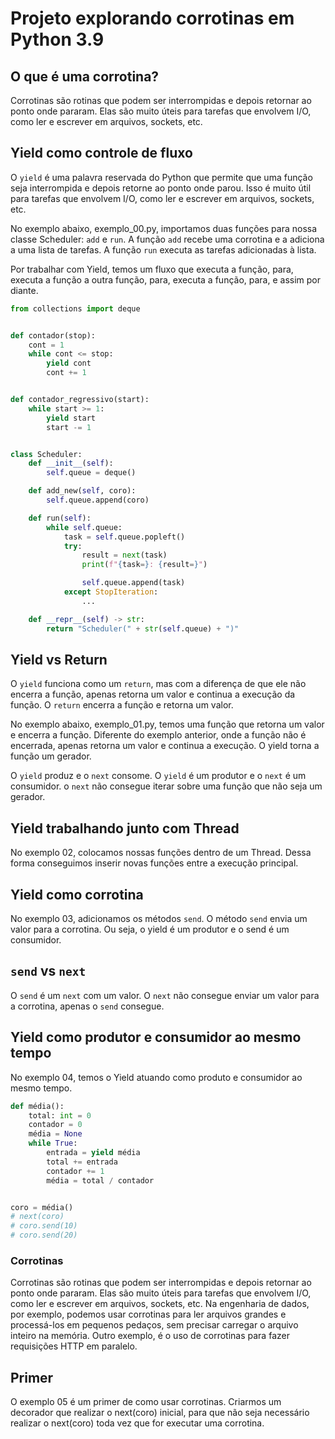 # Projeto explorando corrotinas em Python 3.9

## O que é uma corrotina?

Corrotinas são rotinas que podem ser interrompidas e depois retornar ao ponto onde pararam. Elas são muito úteis para tarefas que envolvem I/O, como ler e escrever em arquivos, sockets, etc.

## Yield como controle de fluxo

O `yield` é uma palavra reservada do Python que permite que uma função seja interrompida e depois retorne ao ponto onde parou. Isso é muito útil para tarefas que envolvem I/O, como ler e escrever em arquivos, sockets, etc.

No exemplo abaixo, exemplo_00.py, importamos duas funções para nossa classe Scheduler: `add` e `run`. A função `add` recebe uma corrotina e a adiciona a uma lista de tarefas. A função `run` executa as tarefas adicionadas à lista.

Por trabalhar com Yield, temos um fluxo que executa a função, para, executa a função a outra função, para, executa a função, para, e assim por diante.

```python
from collections import deque


def contador(stop):
    cont = 1
    while cont <= stop:
        yield cont
        cont += 1


def contador_regressivo(start):
    while start >= 1:
        yield start
        start -= 1


class Scheduler:
    def __init__(self):
        self.queue = deque()

    def add_new(self, coro):
        self.queue.append(coro)

    def run(self):
        while self.queue:
            task = self.queue.popleft()
            try:
                result = next(task)
                print(f"{task=}: {result=}")

                self.queue.append(task)
            except StopIteration:
                ...

    def __repr__(self) -> str:
        return "Scheduler(" + str(self.queue) + ")"
```

## Yield vs Return

O `yield` funciona como um `return`, mas com a diferença de que ele não encerra a função, apenas retorna um valor e continua a execução da função. O `return` encerra a função e retorna um valor.

No exemplo abaixo, exemplo_01.py, temos uma função que retorna um valor e encerra a função. Diferente do exemplo anterior, onde a função não é encerrada, apenas retorna um valor e continua a execução. O yield torna a função um gerador.

O `yield` produz e o `next` consome. O `yield` é um produtor e o `next` é um consumidor. o `next` não consegue iterar sobre uma função que não seja um gerador.

## Yield trabalhando junto com Thread

No exemplo 02, colocamos nossas funções dentro de um Thread. Dessa forma conseguimos inserir novas funções entre a execução principal.

## Yield como corrotina

No exemplo 03, adicionamos os métodos `send`. O método `send` envia um valor para a corrotina. Ou seja, o yield é um produtor e o send é um consumidor.

## `send` vs `next`

O `send` é um `next` com um valor. O `next` não consegue enviar um valor para a corrotina, apenas o `send` consegue.

## Yield como produtor e consumidor ao mesmo tempo

No exemplo 04, temos o Yield atuando como produto e consumidor ao mesmo tempo.

```python
def média():
    total: int = 0
    contador = 0
    média = None
    while True:
        entrada = yield média
        total += entrada
        contador += 1
        média = total / contador


coro = média()
# next(coro)
# coro.send(10)
# coro.send(20)
```

### Corrotinas

Corrotinas são rotinas que podem ser interrompidas e depois retornar ao ponto onde pararam. Elas são muito úteis para tarefas que envolvem I/O, como ler e escrever em arquivos, sockets, etc. Na engenharia de dados, por exemplo, podemos usar corrotinas para ler arquivos grandes e processá-los em pequenos pedaços, sem precisar carregar o arquivo inteiro na memória. Outro exemplo, é o uso de corrotinas para fazer requisições HTTP em paralelo.

## Primer

O exemplo 05 é um primer de como usar corrotinas. Criarmos um decorador que realizar o next(coro) inicial, para que não seja necessário realizar o next(coro) toda vez que for executar uma corrotina.